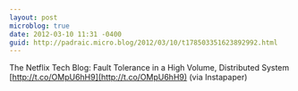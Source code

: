 ```yaml
---
layout: post
microblog: true
date: 2012-03-10 11:31 -0400
guid: http://padraic.micro.blog/2012/03/10/t178503351623892992.html
---
```

The Netflix Tech Blog: Fault Tolerance in a High Volume, Distributed System [http://t.co/OMpU6hH9](http://t.co/OMpU6hH9) (via Instapaper)
